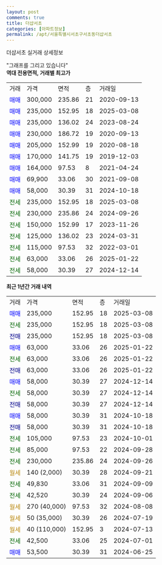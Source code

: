 ```yaml
---
layout: post
comments: true
title: 더샵서초
categories: [아파트정보]
permalink: /apt/서울특별시서초구서초동더샵서초
---
```


더샵서초 실거래 상세정보

<script type="text/javascript">
  google.charts.load('current', {'packages':['line', 'corechart']});
  google.charts.setOnLoadCallback(drawChart);

  function drawChart() {
    var data = new google.visualization.DataTable();
    data.addColumn('date', '거래일');
    data.addColumn('number', "매매");
    data.addColumn('number', "전세");
    data.addColumn('number', "전매");

    data.addRows([[new Date(Date.parse("2025-03-08")), 235000, null, null], [new Date(Date.parse("2025-03-08")), null, 235000, null], [new Date(Date.parse("2025-03-08")), null, null, 235000], [new Date(Date.parse("2025-01-22")), 63000, null, null], [new Date(Date.parse("2025-01-22")), null, 63000, null], [new Date(Date.parse("2025-01-22")), null, null, 63000], [new Date(Date.parse("2024-12-14")), 58000, null, null], [new Date(Date.parse("2024-12-14")), null, 58000, null], [new Date(Date.parse("2024-12-14")), null, null, 58000], [new Date(Date.parse("2024-10-18")), 58000, null, null], [new Date(Date.parse("2024-10-18")), null, null, 58000], [new Date(Date.parse("2024-10-01")), null, 105000, null], [new Date(Date.parse("2024-09-28")), null, 85000, null], [new Date(Date.parse("2024-09-26")), null, 230000, null], [new Date(Date.parse("2024-09-21")), null, null, null], [new Date(Date.parse("2024-09-09")), null, 49830, null], [new Date(Date.parse("2024-09-06")), null, 42520, null], [new Date(Date.parse("2024-08-08")), null, null, null], [new Date(Date.parse("2024-07-19")), null, null, null], [new Date(Date.parse("2024-07-13")), null, null, null], [new Date(Date.parse("2024-07-01")), null, 42500, null], [new Date(Date.parse("2024-06-25")), 53500, null, null]]);

    var options = {
      hAxis: {
        format: 'yyyy/MM/dd'
      },    
      lineWidth: 0,
      pointsVisible: true,    
      title: '최근 1년간 유형별 실거래가 분포',
      legend: { position: 'bottom' }
    };

    var formatter = new google.visualization.NumberFormat({pattern:'###,###'} );
    formatter.format(data, 1);
    formatter.format(data, 2);
    
    setTimeout(function() {
        var chart = new google.visualization.LineChart(document.getElementById('columnchart_material'));
        chart.draw(data, (options));
        document.getElementById('loading').style.display = 'none';
    }, 200);
  }
</script>


<div id="loading" style="z-index:20; display: block; margin-left: 0px">"그래프를 그리고 있습니다"</div>
<div id="columnchart_material" style="width: 95%; margin-left: 0px; display: block"></div>
<!-- contents start -->
<b>역대 전용면적, 거래별 최고가</b>
<table class="sortable">
    <tr>
      <td>거래</td>
      <td>가격</td>
      <td>면적</td>
      <td>층</td>
      <td>거래일</td>
    </tr>
        <tr>
          <td><a style="color: blue">매매</a></td>
          <td>300,000</td>
          <td>235.86</td>
          <td>21</td>
          <td>2020-09-13</td>
        </tr>            <tr>
          <td><a style="color: blue">매매</a></td>
          <td>235,000</td>
          <td>152.95</td>
          <td>18</td>
          <td>2025-03-08</td>
        </tr>            <tr>
          <td><a style="color: blue">매매</a></td>
          <td>235,000</td>
          <td>136.02</td>
          <td>24</td>
          <td>2023-08-24</td>
        </tr>            <tr>
          <td><a style="color: blue">매매</a></td>
          <td>230,000</td>
          <td>186.72</td>
          <td>19</td>
          <td>2020-09-13</td>
        </tr>            <tr>
          <td><a style="color: blue">매매</a></td>
          <td>205,000</td>
          <td>152.99</td>
          <td>19</td>
          <td>2020-08-18</td>
        </tr>            <tr>
          <td><a style="color: blue">매매</a></td>
          <td>170,000</td>
          <td>141.75</td>
          <td>19</td>
          <td>2019-12-03</td>
        </tr>            <tr>
          <td><a style="color: blue">매매</a></td>
          <td>164,000</td>
          <td>97.53</td>
          <td>8</td>
          <td>2021-04-24</td>
        </tr>            <tr>
          <td><a style="color: blue">매매</a></td>
          <td>69,900</td>
          <td>33.06</td>
          <td>30</td>
          <td>2021-09-08</td>
        </tr>            <tr>
          <td><a style="color: blue">매매</a></td>
          <td>58,000</td>
          <td>30.39</td>
          <td>31</td>
          <td>2024-10-18</td>
        </tr>        
        <tr>
              <td><a style="color: darkgreen">전세</a></td>
              <td>235,000</td>
              <td>152.95</td>
              <td>18</td>
              <td>2025-03-08</td>
            </tr>            <tr>
              <td><a style="color: darkgreen">전세</a></td>
              <td>230,000</td>
              <td>235.86</td>
              <td>24</td>
              <td>2024-09-26</td>
            </tr>            <tr>
              <td><a style="color: darkgreen">전세</a></td>
              <td>150,000</td>
              <td>152.99</td>
              <td>17</td>
              <td>2023-11-26</td>
            </tr>            <tr>
              <td><a style="color: darkgreen">전세</a></td>
              <td>125,000</td>
              <td>136.02</td>
              <td>23</td>
              <td>2024-03-31</td>
            </tr>            <tr>
              <td><a style="color: darkgreen">전세</a></td>
              <td>115,000</td>
              <td>97.53</td>
              <td>32</td>
              <td>2022-03-01</td>
            </tr>            <tr>
              <td><a style="color: darkgreen">전세</a></td>
              <td>63,000</td>
              <td>33.06</td>
              <td>26</td>
              <td>2025-01-22</td>
            </tr>            <tr>
              <td><a style="color: darkgreen">전세</a></td>
              <td>58,000</td>
              <td>30.39</td>
              <td>27</td>
              <td>2024-12-14</td>
            </tr>        
    
</table>

<b>최근 1년간 거래 내역</b>

<table class="sortable">
    <tr>
      <td>거래</td>
      <td>가격</td>
      <td>면적</td>
      <td>층</td>
      <td>거래일</td>
    </tr>
    <tr>
      <td><a style="color: blue">매매</a></td>
      <td>235,000</td>
      <td>152.95</td>
      <td>18</td>
      <td>2025-03-08</td>
    </tr>          <tr>
      <td><a style="color: darkgreen">전세</a></td>
      <td>235,000</td>
      <td>152.95</td>
      <td>18</td>
      <td>2025-03-08</td>
    </tr>          <tr>
      <td><a style="color: darkblue">전매</a></td>
      <td>235,000</td>
      <td>152.95</td>
      <td>18</td>
      <td>2025-03-08</td>
    </tr>          <tr>
      <td><a style="color: blue">매매</a></td>
      <td>63,000</td>
      <td>33.06</td>
      <td>26</td>
      <td>2025-01-22</td>
    </tr>          <tr>
      <td><a style="color: darkgreen">전세</a></td>
      <td>63,000</td>
      <td>33.06</td>
      <td>26</td>
      <td>2025-01-22</td>
    </tr>          <tr>
      <td><a style="color: darkblue">전매</a></td>
      <td>63,000</td>
      <td>33.06</td>
      <td>26</td>
      <td>2025-01-22</td>
    </tr>          <tr>
      <td><a style="color: blue">매매</a></td>
      <td>58,000</td>
      <td>30.39</td>
      <td>27</td>
      <td>2024-12-14</td>
    </tr>          <tr>
      <td><a style="color: darkgreen">전세</a></td>
      <td>58,000</td>
      <td>30.39</td>
      <td>27</td>
      <td>2024-12-14</td>
    </tr>          <tr>
      <td><a style="color: darkblue">전매</a></td>
      <td>58,000</td>
      <td>30.39</td>
      <td>27</td>
      <td>2024-12-14</td>
    </tr>          <tr>
      <td><a style="color: blue">매매</a></td>
      <td>58,000</td>
      <td>30.39</td>
      <td>31</td>
      <td>2024-10-18</td>
    </tr>          <tr>
      <td><a style="color: darkblue">전매</a></td>
      <td>58,000</td>
      <td>30.39</td>
      <td>31</td>
      <td>2024-10-18</td>
    </tr>          <tr>
      <td><a style="color: darkgreen">전세</a></td>
      <td>105,000</td>
      <td>97.53</td>
      <td>23</td>
      <td>2024-10-01</td>
    </tr>          <tr>
      <td><a style="color: darkgreen">전세</a></td>
      <td>85,000</td>
      <td>97.53</td>
      <td>22</td>
      <td>2024-09-28</td>
    </tr>          <tr>
      <td><a style="color: darkgreen">전세</a></td>
      <td>230,000</td>
      <td>235.86</td>
      <td>24</td>
      <td>2024-09-26</td>
    </tr>          <tr>
      <td><a style="color: darkgoldenrod">월세</a></td>
      <td>140 (2,000)</td>
      <td>30.39</td>
      <td>28</td>
      <td>2024-09-21</td>
    </tr>          <tr>
      <td><a style="color: darkgreen">전세</a></td>
      <td>49,830</td>
      <td>33.06</td>
      <td>31</td>
      <td>2024-09-09</td>
    </tr>          <tr>
      <td><a style="color: darkgreen">전세</a></td>
      <td>42,520</td>
      <td>30.39</td>
      <td>24</td>
      <td>2024-09-06</td>
    </tr>          <tr>
      <td><a style="color: darkgoldenrod">월세</a></td>
      <td>270 (40,000)</td>
      <td>97.53</td>
      <td>32</td>
      <td>2024-08-08</td>
    </tr>          <tr>
      <td><a style="color: darkgoldenrod">월세</a></td>
      <td>50 (35,000)</td>
      <td>30.39</td>
      <td>26</td>
      <td>2024-07-19</td>
    </tr>          <tr>
      <td><a style="color: darkgoldenrod">월세</a></td>
      <td>40 (110,000)</td>
      <td>152.95</td>
      <td>3</td>
      <td>2024-07-13</td>
    </tr>          <tr>
      <td><a style="color: darkgreen">전세</a></td>
      <td>42,500</td>
      <td>33.06</td>
      <td>25</td>
      <td>2024-07-01</td>
    </tr>          <tr>
      <td><a style="color: blue">매매</a></td>
      <td>53,500</td>
      <td>30.39</td>
      <td>31</td>
      <td>2024-06-25</td>
    </tr>      </table>
<!-- contents end -->    

